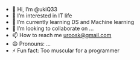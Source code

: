 - 👋 Hi, I’m @ukiQ33
- 👀 I’m interested in IT life
- 🌱 I’m currently learning DS and Machine learning
- 💞️ I’m looking to collaborate on ...
- 📫 How to reach me uroosk@gmail.com
- 😄 Pronouns: ...
- ⚡ Fun fact: Too muscular for a programmer

<!---
ukiQ33/ukiQ33 is a ✨ special ✨ repository because its `README.md` (this file) appears on your GitHub profile.
You can click the Preview link to take a look at your changes.
--->
